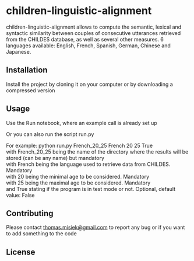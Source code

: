 # children-linguistic-alignment

children-linguistic-alignment allows to compute the semantic, lexical and syntactic similarity between couples
of consecutive utterances retrieved from the CHILDES database, as well as several other measures.
6 languages available: English, French, Spanish, German, Chinese and Japanese.

## Installation

Install the project by cloning it on your computer or by downloading a compressed version

## Usage

Use the Run notebook, where an example call is already set up

Or you can also run the script run.py

For example: python run.py French_20_25 French 20 25 True
<br />
with French_20_25 being the name of the directory where the results will be stored (can be any name) but mandatory
<br />
with French being the language used to retrieve data from CHILDES. Mandatory
<br />
with 20 being the minimal age to be considered. Mandatory
<br />
with 25 being the maximal age to be considered. Mandatory
<br />
and True stating if the program is in test mode or not. Optional, default value: False

## Contributing
Please contact thomas.misiek@gmail.com to report any bug or if you want to add something to the code

## License
